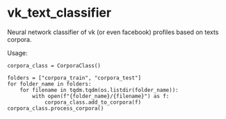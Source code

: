 # vk_text_classifier
Neural network classifier of vk (or even facebook) profiles based on texts corpora.

Usage:
```
corpora_class = CorporaClass()

folders = ["corpora_train", "corpora_test"]
for folder_name in folders:
    for filename in tqdm.tqdm(os.listdir(folder_name)):
        with open(f"{folder_name}/{filename}") as f:
            corpora_class.add_to_corpora(f)
corpora_class.process_corpora()
```